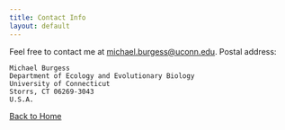 ```yaml
---
title: Contact Info
layout: default
---
```

Feel free to contact me at <michael.burgess@uconn.edu>.
Postal address:

    Michael Burgess
    Department of Ecology and Evolutionary Biology
    University of Connecticut
    Storrs, CT 06269-3043
    U.S.A.

[Back to Home](https://Michael-Burgess1.github.io/)
